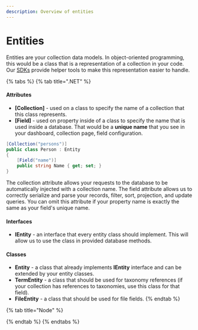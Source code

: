 ```yaml
---
description: Overview of entities
---
```


# Entities

Entities are your collection data models. In object-oriented programming, this would be a class that is a representation of a collection in your code. Our [SDKs](https://docs.codemash.io/sdks) provide helper tools to make this representation easier to handle.

{% tabs %}
{% tab title=".NET" %}
#### Attributes

* **\[Collection\]** - used on a class to specify the name of a collection that this class represents.
* **\[Field\]** - used on property inside of a class to specify the name that is used inside a database. That would be a **unique name** that you see in your dashboard, collection page, field configuration.

```csharp
[Collection("persons")]
public class Person : Entity
{
    [Field("name")]
    public string Name { get; set; }
}
```

The collection attribute allows your requests to the database to be automatically injected with a collection name. The field attribute allows us to correctly serialize and parse your records, filter, sort, projection, and update queries. You can omit this attribute if your property name is exactly the same as your field's unique name.

#### Interfaces

* **IEntity** - an interface that every entity class should implement. This will allow us to use the class in provided database methods.

#### Classes

* **Entity** - a class that already implements **IEntity** interface and can be extended by your entity classes.
* **TermEntity** - a class that should be used for taxonomy references \(if your collection has references to taxonomies, use this class for that field\).
* **FileEntity** - a class that should be used for file fields.
{% endtab %}

{% tab title="Node" %}

{% endtab %}
{% endtabs %}

